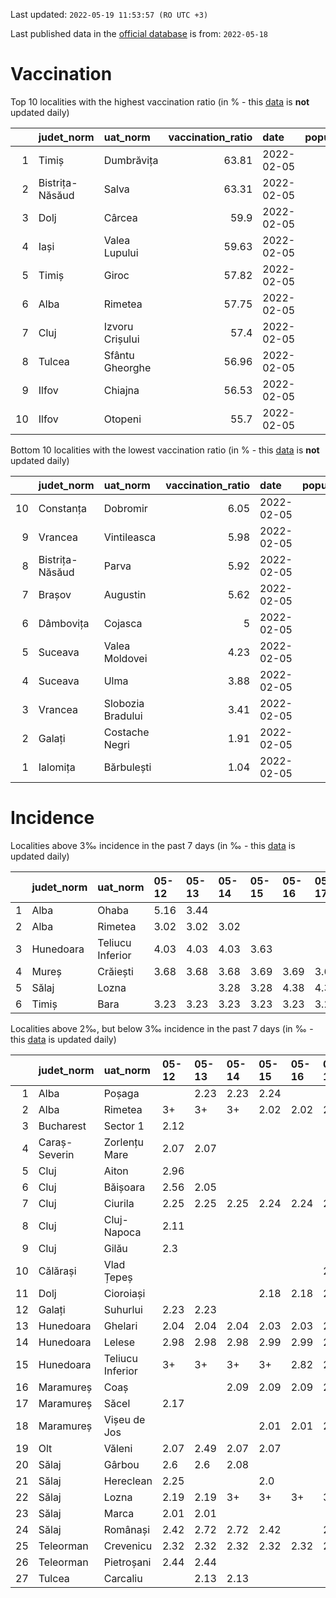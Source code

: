 Last updated: `2022-05-19 11:53:57 (RO UTC +3)`  
  
Last published data in the [official database](https://data.gov.ro/dataset/transparenta-covid) is from: `2022-05-18`
  
# Vaccination  
Top 10 localities with the highest vaccination ratio (in % - this [data](https://vaccinare-covid.gov.ro/situatia-vaccinarii-in-romania/) is **not** updated daily)  
  
|    | judet_norm      | uat_norm        |   vaccination_ratio | date       |   population |   dose_1 |
|---:|:----------------|:----------------|--------------------:|:-----------|-------------:|---------:|
|  1 | Timiș           | Dumbrăvița      |               63.81 | 2022-02-05 |        14668 |     9360 |
|  2 | Bistrița-Năsăud | Salva           |               63.31 | 2022-02-05 |         2753 |     1743 |
|  3 | Dolj            | Cârcea          |               59.9  | 2022-02-05 |         2838 |     1700 |
|  4 | Iași            | Valea Lupului   |               59.63 | 2022-02-05 |        10086 |     6014 |
|  5 | Timiș           | Giroc           |               57.82 | 2022-02-05 |        17954 |    10381 |
|  6 | Alba            | Rimetea         |               57.75 | 2022-02-05 |         1013 |      585 |
|  7 | Cluj            | Izvoru Crișului |               57.4  | 2022-02-05 |         1479 |      849 |
|  8 | Tulcea          | Sfântu Gheorghe |               56.96 | 2022-02-05 |          783 |      446 |
|  9 | Ilfov           | Chiajna         |               56.53 | 2022-02-05 |        28196 |    15939 |
| 10 | Ilfov           | Otopeni         |               55.7  | 2022-02-05 |        18314 |    10201 |
  
Bottom 10 localities with the lowest vaccination ratio (in % - this [data](https://vaccinare-covid.gov.ro/situatia-vaccinarii-in-romania/) is **not** updated daily)  
  
|    | judet_norm      | uat_norm          |   vaccination_ratio | date       |   population |   dose_1 |
|---:|:----------------|:------------------|--------------------:|:-----------|-------------:|---------:|
| 10 | Constanța       | Dobromir          |                6.05 | 2022-02-05 |         3702 |      224 |
|  9 | Vrancea         | Vintileasca       |                5.98 | 2022-02-05 |         1940 |      116 |
|  8 | Bistrița-Năsăud | Parva             |                5.92 | 2022-02-05 |         2585 |      153 |
|  7 | Brașov          | Augustin          |                5.62 | 2022-02-05 |         2116 |      119 |
|  6 | Dâmbovița       | Cojasca           |                5    | 2022-02-05 |         8975 |      449 |
|  5 | Suceava         | Valea Moldovei    |                4.23 | 2022-02-05 |         4680 |      198 |
|  4 | Suceava         | Ulma              |                3.88 | 2022-02-05 |         2242 |       87 |
|  3 | Vrancea         | Slobozia Bradului |                3.41 | 2022-02-05 |         8807 |      300 |
|  2 | Galați          | Costache Negri    |                1.91 | 2022-02-05 |         2727 |       52 |
|  1 | Ialomița        | Bărbulești        |                1.04 | 2022-02-05 |         7599 |       79 |
  
# Incidence  
Localities above 3‰ incidence in the past 7 days (in ‰ - this [data](https://data.gov.ro/dataset/transparenta-covid) is updated daily)  
  
|    | judet_norm   | uat_norm         | 05-12   | 05-13   | 05-14   | 05-15   | 05-16   | 05-17   | 05-18   |
|---:|:-------------|:-----------------|:--------|:--------|:--------|:--------|:--------|:--------|:--------|
|  1 | Alba         | Ohaba            | 5.16    | 3.44    |         |         |         |         |         |
|  2 | Alba         | Rimetea          | 3.02    | 3.02    | 3.02    |         |         |         |         |
|  3 | Hunedoara    | Teliucu Inferior | 4.03    | 4.03    | 4.03    | 3.63    |         |         |         |
|  4 | Mureș        | Crăiești         | 3.68    | 3.68    | 3.68    | 3.69    | 3.69    | 3.69    | 3.69    |
|  5 | Sălaj        | Lozna            |         |         | 3.28    | 3.28    | 4.38    | 4.38    | 4.38    |
|  6 | Timiș        | Bara             | 3.23    | 3.23    | 3.23    | 3.23    | 3.23    | 3.23    | 3.23    |
  
Localities above 2‰, but below 3‰ incidence in the past 7 days (in ‰ - this [data](https://data.gov.ro/dataset/transparenta-covid) is updated daily)  
  
|    | judet_norm    | uat_norm         | 05-12   | 05-13   | 05-14   | 05-15   | 05-16   | 05-17   | 05-18   |
|---:|:--------------|:-----------------|:--------|:--------|:--------|:--------|:--------|:--------|:--------|
|  1 | Alba          | Poșaga           |         | 2.23    | 2.23    | 2.24    |         |         |         |
|  2 | Alba          | Rimetea          | 3+      | 3+      | 3+      | 2.02    | 2.02    | 2.02    | 2.02    |
|  3 | Bucharest     | Sector 1         | 2.12    |         |         |         |         |         |         |
|  4 | Caraș-Severin | Zorlențu Mare    | 2.07    | 2.07    |         |         |         |         |         |
|  5 | Cluj          | Aiton            | 2.96    |         |         |         |         |         |         |
|  6 | Cluj          | Băișoara         | 2.56    | 2.05    |         |         |         |         |         |
|  7 | Cluj          | Ciurila          | 2.25    | 2.25    | 2.25    | 2.24    | 2.24    | 2.24    | 2.24    |
|  8 | Cluj          | Cluj-Napoca      | 2.11    |         |         |         |         |         |         |
|  9 | Cluj          | Gilău            | 2.3     |         |         |         |         |         |         |
| 10 | Călărași      | Vlad Țepeș       |         |         |         |         |         | 2.1     | 2.1     |
| 11 | Dolj          | Cioroiași        |         |         |         | 2.18    | 2.18    | 2.18    | 2.18    |
| 12 | Galați        | Suhurlui         | 2.23    | 2.23    |         |         |         |         |         |
| 13 | Hunedoara     | Ghelari          | 2.04    | 2.04    | 2.04    | 2.03    | 2.03    | 2.03    | 2.03    |
| 14 | Hunedoara     | Lelese           | 2.98    | 2.98    | 2.98    | 2.99    | 2.99    | 2.99    | 2.99    |
| 15 | Hunedoara     | Teliucu Inferior | 3+      | 3+      | 3+      | 3+      | 2.82    | 2.42    | 2.42    |
| 16 | Maramureș     | Coaș             |         |         | 2.09    | 2.09    | 2.09    | 2.09    | 2.09    |
| 17 | Maramureș     | Săcel            | 2.17    |         |         |         |         |         |         |
| 18 | Maramureș     | Vișeu de Jos     |         |         |         | 2.01    | 2.01    | 2.01    | 2.01    |
| 19 | Olt           | Văleni           | 2.07    | 2.49    | 2.07    | 2.07    |         |         |         |
| 20 | Sălaj         | Gârbou           | 2.6     | 2.6     | 2.08    |         |         |         |         |
| 21 | Sălaj         | Hereclean        | 2.25    |         |         | 2.0     |         |         |         |
| 22 | Sălaj         | Lozna            | 2.19    | 2.19    | 3+      | 3+      | 3+      | 3+      | 3+      |
| 23 | Sălaj         | Marca            | 2.01    | 2.01    |         |         |         |         |         |
| 24 | Sălaj         | Românași         | 2.42    | 2.72    | 2.72    | 2.42    |         | 2.12    | 2.12    |
| 25 | Teleorman     | Crevenicu        | 2.32    | 2.32    | 2.32    | 2.32    | 2.32    | 2.32    | 2.32    |
| 26 | Teleorman     | Pietroșani       | 2.44    | 2.44    |         |         |         |         |         |
| 27 | Tulcea        | Carcaliu         |         | 2.13    | 2.13    |         |         |         |         |
